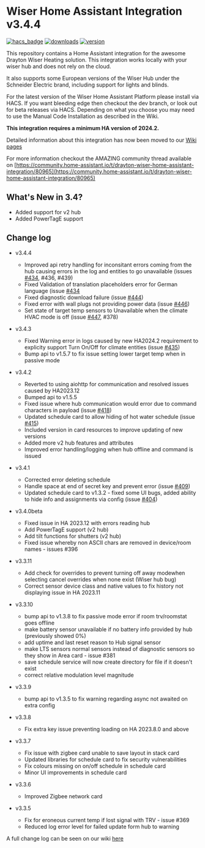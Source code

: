 # Wiser Home Assistant Integration v3.4.4

[![hacs_badge](https://img.shields.io/badge/HACS-Default-orange.svg?style=for-the-badge)](https://github.com/hacs/integration)
[![downloads](https://shields.io/github/downloads/asantaga/wiserHomeAssistantPlatform/latest/total?style=for-the-badge)](https://github.com/asantaga/wiserHomeAssistantPlatform)
[![version](https://shields.io/github/v/release/asantaga/wiserHomeAssistantPlatform?style=for-the-badge)](https://github.com/asantaga/wiserHomeAssistantPlatform)

This repository contains a Home Assistant integration for the awesome Drayton Wiser Heating solution.  This integration works locally with your wiser hub and does not rely on the cloud.

It also supports some European versions of the Wiser Hub under the Schneider Electric brand, including support for lights and blinds.

For the latest version of the Wiser Home Assistant Platform please install via HACS. If you want bleeding edge then checkout the dev branch, or look out for beta releases via HACS. Depending on what you choose you may need to use the Manual Code Installation as described in the Wiki.

**This integration requires a minimum HA version of 2024.2.**

Detailed information about this integration has now been moved to our [Wiki pages](https://github.com/asantaga/wiserHomeAssistantPlatform/wiki)

For more information checkout the AMAZING community thread available on
[https://community.home-assistant.io/t/drayton-wiser-home-assistant-integration/80965](https://community.home-assistant.io/t/drayton-wiser-home-assistant-integration/80965)

## What's New in 3.4?

- Added support for v2 hub
- Added PowerTagE support

## Change log

- v3.4.4
  - Improved api retry handling for inconsitant errors coming from the hub causing errors in the log and entities to go unavailable (issues [#434](https://github.com/asantaga/wiserHomeAssistantPlatform/issues/434), #436, #439)
  - Fixed Validation of translation placeholders error for German language (issue [#434](https://github.com/asantaga/wiserHomeAssistantPlatform/issues/434)
  - Fixed diagnostic download failure (issue [#444](https://github.com/asantaga/wiserHomeAssistantPlatform/issues/444))
  - Fixed error with wall plugs not providing power data (issue [#446](https://github.com/asantaga/wiserHomeAssistantPlatform/issues/446))
  - Set state of target temp sensors to Unavailable when the climate HVAC mode is off (issue [#447](https://github.com/asantaga/wiserHomeAssistantPlatform/issues/447), #378)

- v3.4.3
  - Fixed Warning error in logs caused by new HA2024.2 requirement to explicity support Turn On/Off for climate entities (issue [#435](https://github.com/asantaga/wiserHomeAssistantPlatform/issues/435))
  - Bump api to v1.5.7 to fix issue setting lower target temp when in passive mode


- v3.4.2
  - Reverted to using aiohttp for communication and resolved issues caused by HA2023.12
  - Bumped api to v1.5.5
  - Fixed issue where hub communication would error due to command characters in payload (issue [#418](https://github.com/asantaga/wiserHomeAssistantPlatform/issues/418))
  - Updated schedule card to allow hiding of hot water schedule (issue [#415](https://github.com/asantaga/wiserHomeAssistantPlatform/issues/415))
  - Included version in card resources to improve updating of new versions
  - Added more v2 hub features and attributes
  - Improved error handling/logging when hub offline and command is issued

- v3.4.1
  - Corrected error deleting schedule
  - Handle space at end of secret key and prevent error (issue [#409](https://github.com/asantaga/wiserHomeAssistantPlatform/issues/409))
  - Updated schedule card to v1.3.2 - fixed some UI bugs, added ability to hide info and assignments via config (issue [#404](https://github.com/asantaga/wiserHomeAssistantPlatform/issues/404))

- v3.4.0beta
  - Fixed issue in HA 2023.12 with errors reading hub
  - Add PowerTagE support (v2 hub)
  - Add tilt functions for shutters (v2 hub)
  - Fixed issue whereby non ASCII chars are removed in device/room names - issues #396

- v3.3.11
  - Add check for overrides to prevent turning off away modewhen selecting cancel overrides when none exist (Wiser hub bug)
  - Correct sensor device class and native values to fix history not displaying issue in HA 2023.11

- v3.3.10
  - bump api to v1.3.8 to fix passive mode error if room trv/roomstat goes offline
  - make battery sensor unavailable if no battery info provided by hub (previously showed 0%)
  - add uptime and last reset reason to Hub signal sensor
  - make LTS sensors normal sensors instead of diagnostic sensors so they show in Area card - issue #381
  - save schedule service will now create directory for file if it doesn't exist
  - correct relative modulation level magnitude

- v3.3.9
  - bump api to v1.3.5 to fix warning regarding async not awaited on extra config

- v3.3.8
  - Fix extra key issue preventing loading on HA 2023.8.0 and above

- v3.3.7
  - Fix issue with zigbee card unable to save layout in stack card
  - Updated libraries for schedule card to fix security vulnerabilities
  - Fix colours missing on on/off schedule in schedule card
  - Minor UI improvements in schedule card

- v3.3.6
  - Improved Zigbee network card

- v3.3.5
  - Fix for eroneous current temp if lost signal with TRV - issue #369
  - Reduced log error level for failed update form hub to warning

A full change log can be seen on our wiki [here](https://github.com/asantaga/wiserHomeAssistantPlatform/wiki/Full-Change-Log)
